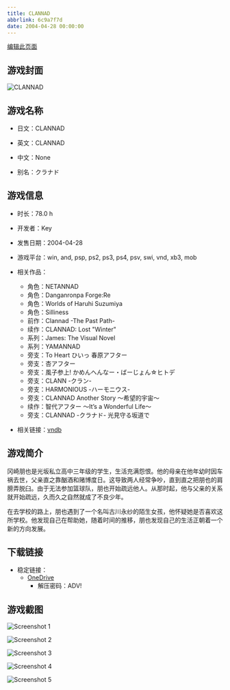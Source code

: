 ```yaml
---
title: CLANNAD
abbrlink: 6c9a7f7d
date: 2004-04-28 00:00:00
---
```

[编辑此页面](https://github.com/ACG-3/ADV3-source/blob/main/source/_posts/games/CLANNAD.md)

## 游戏封面

![CLANNAD](https://pan.timero.xyz/onedrive/img_lib_001/CLANNAD_cover.avif)


## 游戏名称

- 日文：CLANNAD
- 英文：CLANNAD
- 中文：None

- 别名：クラナド


## 游戏信息

- 时长：78.0 h
- 开发者：Key
- 发售日期：2004-04-28
- 游戏平台：win, and, psp, ps2, ps3, ps4, psv, swi, vnd, xb3, mob
- 相关作品：
   - 角色：NETANNAD
   - 角色：Danganronpa Forge:Re
   - 角色：Worlds of Haruhi Suzumiya
   - 角色：Silliness
   - 前作：Clannad -The Past Path-
   - 续作：CLANNAD: Lost "Winter"
   - 系列：James: The Visual Novel
   - 系列：YAMANNAD
   - 旁支：To Heart ひいっ 春原アフター
   - 旁支：杏アフター
   - 旁支：風子参上! かめんへんなー・ばーじょん☆ヒトデ
   - 旁支：CLANN -クラン-
   - 旁支：HARMONIOUS -ハーモニウス-
   - 旁支：CLANNAD Another Story ～希望的宇宙～
   - 续作：智代アフター ～It’s a Wonderful Life～
   - 旁支：CLANNAD -クラナド- 光見守る坂道で

- 相关链接：[vndb](https://vndb.org/v4)


## 游戏简介

冈崎朋也是光坂私立高中三年级的学生，生活充满怨恨。他的母亲在他年幼时因车祸去世，父亲直之靠酗酒和赌博度日。这导致两人经常争吵，直到直之把朋也的肩膀弄脱臼。由于无法参加篮球队，朋也开始疏远他人。从那时起，他与父亲的关系就开始疏远，久而久之自然就成了不良少年。

在去学校的路上，朋也遇到了一个名叫古川永纱的陌生女孩，他怀疑她是否喜欢这所学校。他发现自己在帮助她，随着时间的推移，朋也发现自己的生活正朝着一个新的方向发展。


## 下载链接

- 稳定链接：
    - [OneDrive](https://pan.timero.xyz/onedrive/adv_lib_001/CLANNAD)
        - 解压密码：ADV!



## 游戏截图


![Screenshot 1](https://pan.timero.xyz/onedrive/img_lib_001/CLANNAD_Screenshot_1.avif)

![Screenshot 2](https://pan.timero.xyz/onedrive/img_lib_001/CLANNAD_Screenshot_2.avif)

![Screenshot 3](https://pan.timero.xyz/onedrive/img_lib_001/CLANNAD_Screenshot_3.avif)

![Screenshot 4](https://pan.timero.xyz/onedrive/img_lib_001/CLANNAD_Screenshot_4.avif)

![Screenshot 5](https://pan.timero.xyz/onedrive/img_lib_001/CLANNAD_Screenshot_5.avif)

